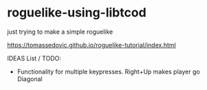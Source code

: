 # roguelike-using-libtcod
just trying to make a simple roguelike


https://tomassedovic.github.io/roguelike-tutorial/index.html


IDEAS List / TODO:
+ Functionality for multiple keypresses. Right+Up makes player go Diagonal